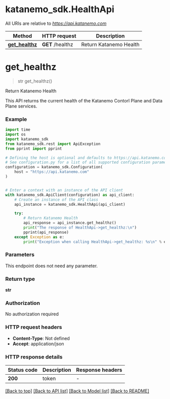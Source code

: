 # katanemo_sdk.HealthApi

All URIs are relative to *https://api.katanemo.com*

Method | HTTP request | Description
------------- | ------------- | -------------
[**get_healthz**](HealthApi.md#get_healthz) | **GET** /healthz | Return Katanemo Health


# **get_healthz**
> str get_healthz()

Return Katanemo Health

This API returns the current health of the Katanemo Contorl Plane and Data Plane services.

### Example

```python
import time
import os
import katanemo_sdk
from katanemo_sdk.rest import ApiException
from pprint import pprint

# Defining the host is optional and defaults to https://api.katanemo.com
# See configuration.py for a list of all supported configuration parameters.
configuration = katanemo_sdk.Configuration(
    host = "https://api.katanemo.com"
)


# Enter a context with an instance of the API client
with katanemo_sdk.ApiClient(configuration) as api_client:
    # Create an instance of the API class
    api_instance = katanemo_sdk.HealthApi(api_client)

    try:
        # Return Katanemo Health
        api_response = api_instance.get_healthz()
        print("The response of HealthApi->get_healthz:\n")
        pprint(api_response)
    except Exception as e:
        print("Exception when calling HealthApi->get_healthz: %s\n" % e)
```


### Parameters
This endpoint does not need any parameter.

### Return type

**str**

### Authorization

No authorization required

### HTTP request headers

 - **Content-Type**: Not defined
 - **Accept**: application/json

### HTTP response details
| Status code | Description | Response headers |
|-------------|-------------|------------------|
**200** | token |  -  |

[[Back to top]](#) [[Back to API list]](../README.md#documentation-for-api-endpoints) [[Back to Model list]](../README.md#documentation-for-models) [[Back to README]](../README.md)

